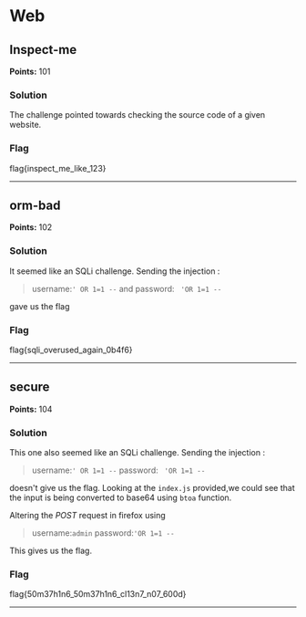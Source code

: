 # Web

## Inspect-me

**Points:** 101

### Solution

The challenge pointed towards checking the source code of a given website.

### Flag

 flag{inspect_me_like_123} 

---

## orm-bad

**Points:** 102


### Solution

It seemed like an SQLi challenge.
Sending the injection :
>username:`' OR 1=1 --` and password: ` 'OR 1=1 --`

gave us the flag

### Flag

flag{sqli_overused_again_0b4f6}

---

## secure

**Points:** 104


### Solution

This one also seemed like an SQLi challenge.
Sending the injection :

>username:`' OR 1=1 --`  password: ` 'OR 1=1 --`

doesn't give us the flag.
Looking at the `index.js` provided,we could see that the input is being converted to base64 using `btoa` function.

Altering the *POST* request in firefox using

>username:`admin` password:`'OR 1=1 --`

This gives us the flag.
### Flag

flag{50m37h1n6_50m37h1n6_cl13n7_n07_600d}

---

